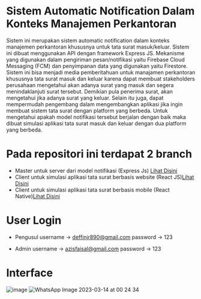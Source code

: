 # Sistem Automatic Notification Dalam Konteks Manajemen Perkantoran

Sistem ini merupakan sistem automatic notification dalam konteks manajemen perkantoran khususnya untuk tata surat masuk/keluar. Sistem ini dibuat menggunakan API dengan framework Express JS. Mekanisme yang digunakan dalam pengiriman pesan/notifikasi yaitu Firebase Cloud Messaging (FCM) dan penyimpanan data yang digunakan yaitu Firestore. Sistem ini bisa menjadi media pemberitahuan untuk manajamen perkantoran khususnya tata surat masuk dan keluar karena dapat membuat stakeholders perusahaan mengetahui akan adanya surat yang masuk dan segera menindaklanjuti surat tersebut. Demikian pula penerima surat, akan mengetahui jika adanya surat yang keluar. Selain itu juga, dapat mempermudah pengembang dalam mengembangkan aplikasi jika ingin membuat sistem tata surat dengan platform yang berbeda. Untuk mengetahui apakah model notifikasi tersebut berjalan dengan baik maka dibuat simulasi aplikasi tata surat masuk dan keluar dengan dua platform yang berbeda.

# Pada repositori ini terdapat 2 branch
<ul>
  <li>Master untuk server dari model notifikasi (Express Js) <a href="https://automatic-notification-server.vercel.app/v1" target="_blank">Lihat Disini</a></li>
  <li>Client untuk simulasi aplikasi tata surat berbasis website (React JS)<a href="https://automatic-notification-client.vercel.app" target="_blank">Lihat Disini</a></li>
  <li>Client untuk simulasi aplikasi tata surat berbasis mobile (React Native)<a href="https://bit.ly/SimulasiTataSuratMobile" target="_blank">Lihat Disini</a></li>
</ul>

# User Login
- Pengusul
  username -> deffinjr890@gmail.com
  password -> 123
  
- Admin
  username -> azisfaisal@gmail.com
  password -> 123

# Interface
![image](https://user-images.githubusercontent.com/56620541/224926030-74325f27-7fb3-4b92-99f1-4a54d4aa58cc.png)
![WhatsApp Image 2023-03-14 at 00 24 34](https://user-images.githubusercontent.com/56620541/224926154-ffccdf77-8ec3-4996-8791-36662c7772f1.jpeg)
